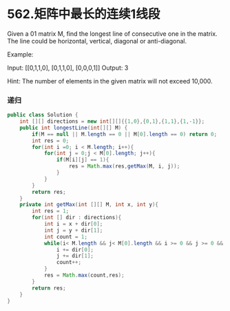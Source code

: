 # 562.矩阵中最长的连续1线段
Given a 01 matrix M, find the longest line of consecutive one in the matrix. The line could be horizontal, vertical, diagonal or anti-diagonal.

Example:

Input:
[[0,1,1,0],
 [0,1,1,0],
 [0,0,0,1]]
Output: 3

 

Hint: The number of elements in the given matrix will not exceed 10,000.

### 递归
```java
public class Solution {
    int [][] directions = new int[][]{{1,0},{0,1},{1,1},{1,-1}};
    public int longestLine(int[][] M) {
        if(M == null || M.length == 0 || M[0].length == 0) return 0;
        int res = 0;
        for(int i =0; i < M.length; i++){
            for(int j = 0;j < M[0].length; j++){
                if(M[i][j] == 1){
                    res = Math.max(res,getMax(M, i, j));
                }
            }
        }
        return res;
    }
    private int getMax(int [][] M, int x, int y){
        int res = 1;
        for(int [] dir : directions){
            int i = x + dir[0];
            int j = y + dir[1];
            int count = 1;
            while(i< M.length && j< M[0].length && i >= 0 && j >= 0 && M[i][j] == 1){
                i += dir[0];
                j += dir[1];
                count++;
            }
            res = Math.max(count,res);
        }
        return res;
    }
}
```